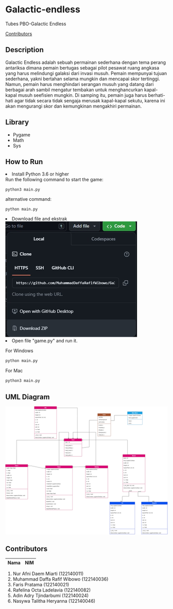 # Galactic-endless
Tubes PBO-Galactic Endless

[Contributors](#contributors)

## Description
Galactic Endless adalah sebuah permainan sederhana dengan tema perang antariksa dimana pemain bertugas sebagai pilot pesawat ruang angkasa yang harus melindungi galaksi dari invasi musuh. Pemain mempunyai tujuan sederhana, yakni bertahan selama mungkin dan mencapai skor tertinggi. Namun, pemain harus menghindari serangan musuh yang datang dari berbagai arah sambil mengatur tembakan untuk menghancurkan kapal-kapal musuh seefisien mungkin. Di samping itu, pemain juga harus berhati-hati agar tidak secara tidak sengaja merusak kapal-kapal sekutu, karena ini akan mengurangi skor dan kemungkinan mengakhiri permainan.

## Library
- Pygame
- Math
- Sys

## How to Run
<li> Install Python 3.6 or higher</li>
Run the following command to start the game:

```
python3 main.py
```
alternative command:

```
python main.py
```
<li> Download file and ekstrak </li>
<img src="Download file.jpeg" alt="Alt text" title="Optional title">

<li> Open file "game.py" and run it. </li>

<p>For Windows</p>

```bash
python main.py
```

<p>For Mac</p>

```bash
python3 main.py
```

## UML Diagram
<img src="UML-Diagram.png" alt="Alt text" title="Optional title">


## Contributors

| Nama | NIM | 
| ---- | --- | 
1. Nur Afni Daem Miarti (122140011)
2. Muhammad Daffa Rafif Wibowo (122140036) 
3. Faris Pratama (122140021)
4. Rafelina Octa Ladelavia (122140082)
5. Adin Adry Tjindarbumi (122140024)
6. Nasywa Talitha Heryanna (122140046)
